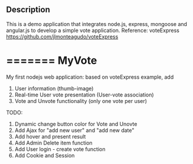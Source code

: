 
## Description

This is a demo application that integrates node.js, express, mongoose and angular.js to develop a simple vote application.
Reference: voteExpress https://github.com/jlmonteagudo/voteExpress

=======
MyVote
======

My first nodejs web application: based on voteExpress example, add
1. User information (thumb-image)
2. Real-time User vote presentation (User-vote association)
3. Vote and Unvote functionality (only one vote per user)


TODO:
1. Dynamic change button color for Vote and Unovte
2. Add Ajax for "add new user" and "add new date"
3. Add hover and present result
4. Add Admin Delete item function
5. Add User login - create vote function
6. Add Cookie and Session
